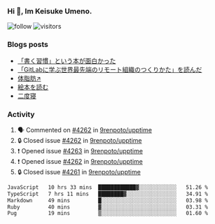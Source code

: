 ### Hi 👋, Im Keisuke Umeno.

<!--
**9renpoto/9renpoto** is a ✨ _special_ ✨ repository because its `README.md` (this file) appears on your GitHub profile.

Here are some ideas to get you started:

- 🔭 I’m currently working on ...
- 🌱 I’m currently learning ...
- 👯 I’m looking to collaborate on ...
- 🤔 I’m looking for help with ...
- 💬 Ask me about ...
- 📫 How to reach me: ...
- 😄 Pronouns: ...
- ⚡ Fun fact: ...
-->

![follow](https://img.shields.io/github/followers/9renpoto?label=Follow&style=social)
![visitors](https://komarev.com/ghpvc/?username=9renpoto&label=Profile%20views&color=0e75b6&style=flat)

### Blogs posts

<!-- BLOG-POST-LIST:START -->
- [「書く習慣」という本が面白かった](https://9renpoto.win/entry/2024/11/11/leave_a_feeling_sad)
- [「GitLabに学ぶ世界最先端のリモート組織のつくりかた」を読んだ](https://9renpoto.win/entry/2024/09/10/remote_organization)
- [体脂肪↗](https://9renpoto.win/entry/2024/08/12/gaining_fat)
- [絵本を読む](https://9renpoto.win/entry/2024/07/26/picture_book)
- [二度寝](https://9renpoto.win/entry/2024/07/18/going_back_to_sleep)
<!-- BLOG-POST-LIST:END -->

### Activity

<!--START_SECTION:activity-->
1. 🗣 Commented on [#4262](https://github.com/9renpoto/upptime/issues/4262#issuecomment-2472943375) in [9renpoto/upptime](https://github.com/9renpoto/upptime)
2. 🔒 Closed issue [#4262](https://github.com/9renpoto/upptime/issues/4262) in [9renpoto/upptime](https://github.com/9renpoto/upptime)
3. ❗ Opened issue [#4263](https://github.com/9renpoto/upptime/issues/4263) in [9renpoto/upptime](https://github.com/9renpoto/upptime)
4. ❗ Opened issue [#4262](https://github.com/9renpoto/upptime/issues/4262) in [9renpoto/upptime](https://github.com/9renpoto/upptime)
5. 🔒 Closed issue [#4261](https://github.com/9renpoto/upptime/issues/4261) in [9renpoto/upptime](https://github.com/9renpoto/upptime)
<!--END_SECTION:activity-->

<!--START_SECTION:waka-->

```txt
JavaScript   10 hrs 33 mins  ████████████▓░░░░░░░░░░░░   51.26 %
TypeScript   7 hrs 11 mins   ████████▓░░░░░░░░░░░░░░░░   34.91 %
Markdown     49 mins         █░░░░░░░░░░░░░░░░░░░░░░░░   03.98 %
Ruby         40 mins         ▓░░░░░░░░░░░░░░░░░░░░░░░░   03.31 %
Pug          19 mins         ▒░░░░░░░░░░░░░░░░░░░░░░░░   01.60 %
```

<!--END_SECTION:waka-->
